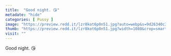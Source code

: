 ```yaml
---
title:  "Good night. 😘"
metadate: "hide"
categories: [ Pussy ]
image: "https://preview.redd.it/lzr8kot6p0n51.jpg?auto=webp&s=9d26340c3f2fb5ef5792de8be8a201f480bb444c"
thumb: "https://preview.redd.it/lzr8kot6p0n51.jpg?width=1080&crop=smart&auto=webp&s=ab81574cd3f58ebb8ea8005c9a1c4b65cac12880"
visit: ""
---
```

Good night. 😘

